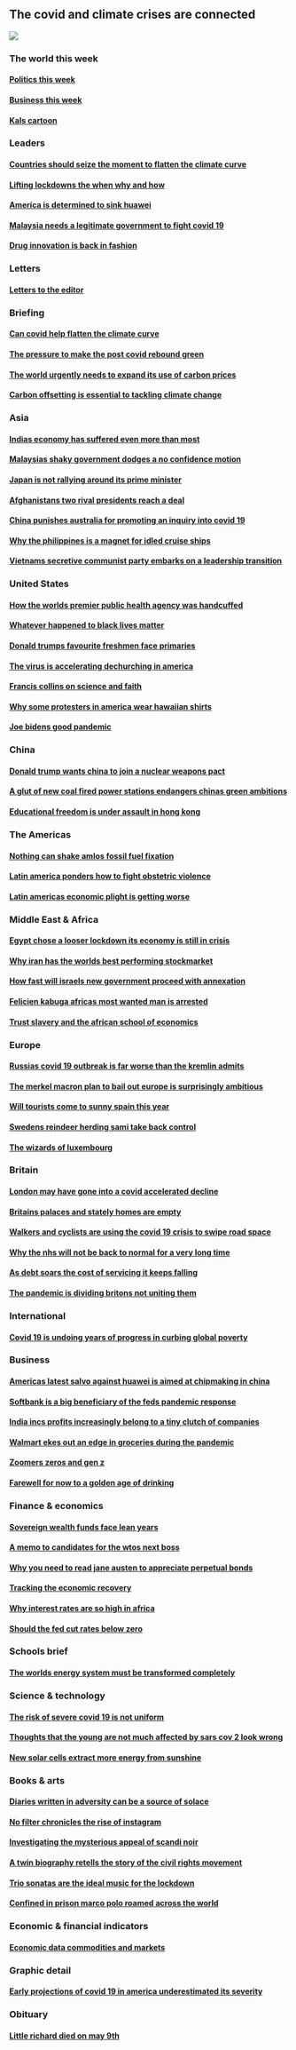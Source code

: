 ## The covid and climate crises are connected
![](./cover.jpg)
### The world this week
#### [Politics this week](./The%20world%20this%20week/politics-this-week.md)
#### [Business this week](./The%20world%20this%20week/business-this-week.md)
#### [Kals cartoon](./The%20world%20this%20week/kals-cartoon.md)
### Leaders
#### [Countries should seize the moment to flatten the climate curve](./Leaders/countries-should-seize-the-moment-to-flatten-the-climate-curve.md)
#### [Lifting lockdowns the when why and how](./Leaders/lifting-lockdowns-the-when-why-and-how.md)
#### [America is determined to sink huawei](./Leaders/america-is-determined-to-sink-huawei.md)
#### [Malaysia needs a legitimate government to fight covid 19](./Leaders/malaysia-needs-a-legitimate-government-to-fight-covid-19.md)
#### [Drug innovation is back in fashion](./Leaders/drug-innovation-is-back-in-fashion.md)
### Letters
#### [Letters to the editor](./Letters/letters-to-the-editor.md)
### Briefing
#### [Can covid help flatten the climate curve](./Briefing/can-covid-help-flatten-the-climate-curve.md)
#### [The pressure to make the post covid rebound green](./Briefing/the-pressure-to-make-the-post-covid-rebound-green.md)
#### [The world urgently needs to expand its use of carbon prices](./Briefing/the-world-urgently-needs-to-expand-its-use-of-carbon-prices.md)
#### [Carbon offsetting is essential to tackling climate change](./Briefing/carbon-offsetting-is-essential-to-tackling-climate-change.md)
### Asia
#### [Indias economy has suffered even more than most](./Asia/indias-economy-has-suffered-even-more-than-most.md)
#### [Malaysias shaky government dodges a no confidence motion](./Asia/malaysias-shaky-government-dodges-a-no-confidence-motion.md)
#### [Japan is not rallying around its prime minister](./Asia/japan-is-not-rallying-around-its-prime-minister.md)
#### [Afghanistans two rival presidents reach a deal](./Asia/afghanistans-two-rival-presidents-reach-a-deal.md)
#### [China punishes australia for promoting an inquiry into covid 19](./Asia/china-punishes-australia-for-promoting-an-inquiry-into-covid-19.md)
#### [Why the philippines is a magnet for idled cruise ships](./Asia/why-the-philippines-is-a-magnet-for-idled-cruise-ships.md)
#### [Vietnams secretive communist party embarks on a leadership transition](./Asia/vietnams-secretive-communist-party-embarks-on-a-leadership-transition.md)
### United States
#### [How the worlds premier public health agency was handcuffed](./United%20States/how-the-worlds-premier-public-health-agency-was-handcuffed.md)
#### [Whatever happened to black lives matter](./United%20States/whatever-happened-to-black-lives-matter.md)
#### [Donald trumps favourite freshmen face primaries](./United%20States/donald-trumps-favourite-freshmen-face-primaries.md)
#### [The virus is accelerating dechurching in america](./United%20States/the-virus-is-accelerating-dechurching-in-america.md)
#### [Francis collins on science and faith](./United%20States/francis-collins-on-science-and-faith.md)
#### [Why some protesters in america wear hawaiian shirts](./United%20States/why-some-protesters-in-america-wear-hawaiian-shirts.md)
#### [Joe bidens good pandemic](./United%20States/joe-bidens-good-pandemic.md)
### China
#### [Donald trump wants china to join a nuclear weapons pact](./China/donald-trump-wants-china-to-join-a-nuclear-weapons-pact.md)
#### [A glut of new coal fired power stations endangers chinas green ambitions](./China/a-glut-of-new-coal-fired-power-stations-endangers-chinas-green-ambitions.md)
#### [Educational freedom is under assault in hong kong](./China/educational-freedom-is-under-assault-in-hong-kong.md)
### The Americas
#### [Nothing can shake amlos fossil fuel fixation](./The%20Americas/nothing-can-shake-amlos-fossil-fuel-fixation.md)
#### [Latin america ponders how to fight obstetric violence](./The%20Americas/latin-america-ponders-how-to-fight-obstetric-violence.md)
#### [Latin americas economic plight is getting worse](./The%20Americas/latin-americas-economic-plight-is-getting-worse.md)
### Middle East & Africa
#### [Egypt chose a looser lockdown its economy is still in crisis](./Middle%20East%20&%20Africa/egypt-chose-a-looser-lockdown-its-economy-is-still-in-crisis.md)
#### [Why iran has the worlds best performing stockmarket](./Middle%20East%20&%20Africa/why-iran-has-the-worlds-best-performing-stockmarket.md)
#### [How fast will israels new government proceed with annexation](./Middle%20East%20&%20Africa/how-fast-will-israels-new-government-proceed-with-annexation.md)
#### [Felicien kabuga africas most wanted man is arrested](./Middle%20East%20&%20Africa/felicien-kabuga-africas-most-wanted-man-is-arrested.md)
#### [Trust slavery and the african school of economics](./Middle%20East%20&%20Africa/trust-slavery-and-the-african-school-of-economics.md)
### Europe
#### [Russias covid 19 outbreak is far worse than the kremlin admits](./Europe/russias-covid-19-outbreak-is-far-worse-than-the-kremlin-admits.md)
#### [The merkel macron plan to bail out europe is surprisingly ambitious](./Europe/the-merkel-macron-plan-to-bail-out-europe-is-surprisingly-ambitious.md)
#### [Will tourists come to sunny spain this year](./Europe/will-tourists-come-to-sunny-spain-this-year.md)
#### [Swedens reindeer herding sami take back control](./Europe/swedens-reindeer-herding-sami-take-back-control.md)
#### [The wizards of luxembourg](./Europe/the-wizards-of-luxembourg.md)
### Britain
#### [London may have gone into a covid accelerated decline](./Britain/london-may-have-gone-into-a-covid-accelerated-decline.md)
#### [Britains palaces and stately homes are empty](./Britain/britains-palaces-and-stately-homes-are-empty.md)
#### [Walkers and cyclists are using the covid 19 crisis to swipe road space](./Britain/walkers-and-cyclists-are-using-the-covid-19-crisis-to-swipe-road-space.md)
#### [Why the nhs will not be back to normal for a very long time](./Britain/why-the-nhs-will-not-be-back-to-normal-for-a-very-long-time.md)
#### [As debt soars the cost of servicing it keeps falling](./Britain/as-debt-soars-the-cost-of-servicing-it-keeps-falling.md)
#### [The pandemic is dividing britons not uniting them](./Britain/the-pandemic-is-dividing-britons-not-uniting-them.md)
### International
#### [Covid 19 is undoing years of progress in curbing global poverty](./International/covid-19-is-undoing-years-of-progress-in-curbing-global-poverty.md)
### Business
#### [Americas latest salvo against huawei is aimed at chipmaking in china](./Business/americas-latest-salvo-against-huawei-is-aimed-at-chipmaking-in-china.md)
#### [Softbank is a big beneficiary of the feds pandemic response](./Business/softbank-is-a-big-beneficiary-of-the-feds-pandemic-response.md)
#### [India incs profits increasingly belong to a tiny clutch of companies](./Business/india-incs-profits-increasingly-belong-to-a-tiny-clutch-of-companies.md)
#### [Walmart ekes out an edge in groceries during the pandemic](./Business/walmart-ekes-out-an-edge-in-groceries-during-the-pandemic.md)
#### [Zoomers zeros and gen z](./Business/zoomers-zeros-and-gen-z.md)
#### [Farewell for now to a golden age of drinking](./Business/farewell-for-now-to-a-golden-age-of-drinking.md)
### Finance & economics
#### [Sovereign wealth funds face lean years](./Finance%20&%20economics/sovereign-wealth-funds-face-lean-years.md)
#### [A memo to candidates for the wtos next boss](./Finance%20&%20economics/a-memo-to-candidates-for-the-wtos-next-boss.md)
#### [Why you need to read jane austen to appreciate perpetual bonds](./Finance%20&%20economics/why-you-need-to-read-jane-austen-to-appreciate-perpetual-bonds.md)
#### [Tracking the economic recovery](./Finance%20&%20economics/tracking-the-economic-recovery.md)
#### [Why interest rates are so high in africa](./Finance%20&%20economics/why-interest-rates-are-so-high-in-africa.md)
#### [Should the fed cut rates below zero](./Finance%20&%20economics/should-the-fed-cut-rates-below-zero.md)
### Schools brief
#### [The worlds energy system must be transformed completely](./Schools%20brief/the-worlds-energy-system-must-be-transformed-completely.md)
### Science & technology
#### [The risk of severe covid 19 is not uniform](./Science%20&%20technology/the-risk-of-severe-covid-19-is-not-uniform.md)
#### [Thoughts that the young are not much affected by sars cov 2 look wrong](./Science%20&%20technology/thoughts-that-the-young-are-not-much-affected-by-sars-cov-2-look-wrong.md)
#### [New solar cells extract more energy from sunshine](./Science%20&%20technology/new-solar-cells-extract-more-energy-from-sunshine.md)
### Books & arts
#### [Diaries written in adversity can be a source of solace](./Books%20&%20arts/diaries-written-in-adversity-can-be-a-source-of-solace.md)
#### [No filter chronicles the rise of instagram](./Books%20&%20arts/no-filter-chronicles-the-rise-of-instagram.md)
#### [Investigating the mysterious appeal of scandi noir](./Books%20&%20arts/investigating-the-mysterious-appeal-of-scandi-noir.md)
#### [A twin biography retells the story of the civil rights movement](./Books%20&%20arts/a-twin-biography-retells-the-story-of-the-civil-rights-movement.md)
#### [Trio sonatas are the ideal music for the lockdown](./Books%20&%20arts/trio-sonatas-are-the-ideal-music-for-the-lockdown.md)
#### [Confined in prison marco polo roamed across the world](./Books%20&%20arts/confined-in-prison-marco-polo-roamed-across-the-world.md)
### Economic & financial indicators
#### [Economic data commodities and markets](./Economic%20&%20financial%20indicators/economic-data-commodities-and-markets.md)
### Graphic detail
#### [Early projections of covid 19 in america underestimated its severity](./Graphic%20detail/early-projections-of-covid-19-in-america-underestimated-its-severity.md)
### Obituary
#### [Little richard died on may 9th](./Obituary/little-richard-died-on-may-9th.md)
